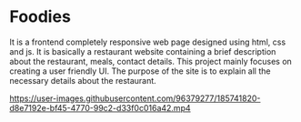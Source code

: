 # Foodies
It is a frontend completely responsive web page designed using html, css and js. It is basically a restaurant website containing a
brief description about the restaurant, meals, contact details. This project mainly focuses on creating a user
friendly UI. The purpose of the site is to explain all the necessary details about the restaurant.



https://user-images.githubusercontent.com/96379277/185741820-d8e7192e-bf45-4770-99c2-d33f0c016a42.mp4

